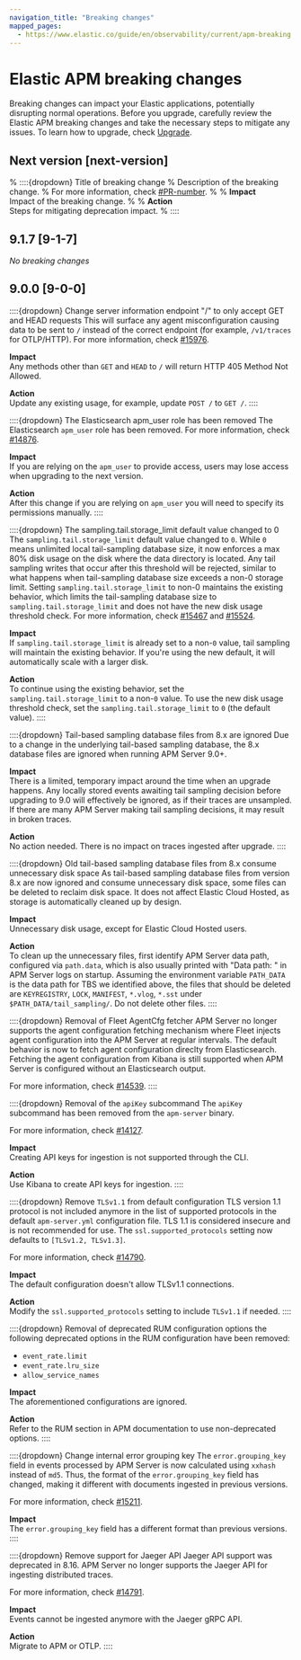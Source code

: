 ```yaml
---
navigation_title: "Breaking changes"
mapped_pages:
  - https://www.elastic.co/guide/en/observability/current/apm-breaking.html
---
```


# Elastic APM breaking changes

Breaking changes can impact your Elastic applications, potentially disrupting normal operations. Before you upgrade, carefully review the Elastic APM breaking changes and take the necessary steps to mitigate any issues. To learn how to upgrade, check [Upgrade](docs-content://deploy-manage/upgrade.md).

## Next version [next-version]

% ::::{dropdown} Title of breaking change
% Description of the breaking change.
% For more information, check [#PR-number]({{apm-pull}}PR-number).
%
% **Impact**<br> Impact of the breaking change.
%
% **Action**<br> Steps for mitigating deprecation impact.
% ::::

## 9.1.7 [9-1-7]

_No breaking changes_ 

## 9.0.0 [9-0-0]

::::{dropdown} Change server information endpoint "/" to only accept GET and HEAD requests
This will surface any agent misconfiguration causing data to be sent to `/` instead of the correct endpoint (for example, `/v1/traces` for OTLP/HTTP).
For more information, check [#15976]({{apm-pull}}15976).

**Impact**<br> Any methods other than `GET` and `HEAD` to `/` will return HTTP 405 Method Not Allowed.

**Action**<br> Update any existing usage, for example, update `POST /` to `GET /`.
::::

::::{dropdown} The Elasticsearch apm_user role has been removed
The Elasticsearch `apm_user` role has been removed.
For more information, check [#14876]({{apm-pull}}14876).

**Impact**<br>If you are relying on the `apm_user` to provide access, users may lose access when upgrading to the next version.

**Action**<br>After this change if you are relying on `apm_user` you will need to specify its permissions manually.
::::

::::{dropdown} The sampling.tail.storage_limit default value changed to 0
The `sampling.tail.storage_limit` default value changed to `0`. While `0` means unlimited local tail-sampling database size, it now enforces a max 80% disk usage on the disk where the data directory is located. Any tail sampling writes that occur after this threshold will be rejected, similar to what happens when tail-sampling database size exceeds a non-0 storage limit. Setting `sampling.tail.storage_limit` to non-0 maintains the existing behavior, which limits the tail-sampling database size to `sampling.tail.storage_limit` and does not have the new disk usage threshold check.
For more information, check [#15467]({{apm-pull}}15467) and [#15524]({{apm-pull}}15524).

**Impact**<br>If `sampling.tail.storage_limit` is already set to a non-`0` value, tail sampling will maintain the existing behavior.
If you're using the new default, it will automatically scale with a larger disk.

**Action**<br>To continue using the existing behavior, set the `sampling.tail.storage_limit` to a non-`0` value.
To use the new disk usage threshold check, set the `sampling.tail.storage_limit` to `0` (the default value).
::::

::::{dropdown} Tail-based sampling database files from 8.x are ignored
Due to a change in the underlying tail-based sampling database, the 8.x database files are ignored when running APM Server 9.0+.

**Impact**<br>There is a limited, temporary impact around the time when an upgrade happens. Any locally stored events awaiting tail sampling decision before upgrading to 9.0 will effectively be ignored, as if their traces are unsampled. If there are many APM Server making tail sampling decisions, it may result in broken traces.

**Action**<br>No action needed. There is no impact on traces ingested after upgrade.
::::

::::{dropdown} Old tail-based sampling database files from 8.x consume unnecessary disk space
As tail-based sampling database files from version 8.x are now ignored and consume unnecessary disk space, some files can be deleted to reclaim disk space.
It does not affect Elastic Cloud Hosted, as storage is automatically cleaned up by design.

**Impact**<br>Unnecessary disk usage, except for Elastic Cloud Hosted users.

**Action**<br>To clean up the unnecessary files, first identify APM Server data path, configured via `path.data`, which is also usually printed with "Data path: " in APM Server logs on startup. Assuming the environment variable `PATH_DATA` is the data path for TBS we identified above, the files that should be deleted are `KEYREGISTRY`, `LOCK`, `MANIFEST`, `*.vlog`, `*.sst` under `$PATH_DATA/tail_sampling/`. Do not delete other files.
::::

::::{dropdown} Removal of Fleet AgentCfg fetcher
APM Server no longer supports the agent configuration fetching mechanism where Fleet injects agent configuration into
the APM Server
at regular intervals.
The default behavior is now to fetch agent configuration direclty from Elasticsearch.
Fetching the agent configuration from Kibana is still supported when APM Server is configured without an Elasticsearch
output.

For more information, check [#14539]({{apm-pull}}14539).
::::

::::{dropdown} Removal of the `apiKey` subcommand
The `apiKey` subcommand has been removed from the `apm-server` binary.

For more information, check [#14127]({{apm-pull}}14127).

**Impact**<br> Creating API keys for ingestion is not supported through the CLI.

**Action**<br> Use Kibana to create API keys for ingestion.
::::

::::{dropdown} Remove `TLSv1.1` from default configuration
TLS version 1.1 protocol is not included anymore in the list of supported protocols in the default `apm-server.yml`
configuration file.
TLS 1.1 is considered insecure and is not recommended for use.
The `ssl.supported_protocols` setting now defaults to `[TLSv1.2, TLSv1.3]`.

For more information, check [#14790]({{apm-pull}}14790).

**Impact**<br> The default configuration doesn't allow TLSv1.1 connections.

**Action**<br> Modify the `ssl.supported_protocols` setting to include `TLSv1.1` if needed.
::::

::::{dropdown} Removal of deprecated RUM configuration options
the following deprecated options in the RUM configuration have been removed:

- `event_rate.limit`
- `event_rate.lru_size`
- `allow_service_names`

**Impact**<br> The aforementioned configurations are ignored.

**Action**<br> Refer to the RUM section in APM documentation to use non-deprecated options.
::::

::::{dropdown} Change internal error grouping key
The `error.grouping_key` field in events processed by APM Server is now calculated using `xxhash` instead of `md5`.
Thus, the format of the `error.grouping_key` field has changed, making it different with documents ingested in previous
versions.

For more information, check [#15211]({{apm-pull}}15211).

**Impact**<br> The `error.grouping_key` field has a different format than previous versions.
::::

::::{dropdown} Remove support for Jaeger API
Jaeger API support was deprecated in 8.16. APM Server no longer supports the Jaeger API for ingesting distributed
traces.

For more information, check [#14791]({{apm-pull}}14791).

**Impact**<br> Events cannot be ingested anymore with the Jaeger gRPC API.

**Action**<br> Migrate to APM or OTLP.
::::
